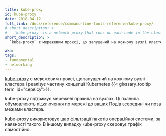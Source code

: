```yaml
---
title: kube-proxy
id: kube-proxy
date: 2018-04-12
full_link: /docs/reference/command-line-tools-reference/kube-proxy/
# short_description: >
#   `kube-proxy` is a network proxy that runs on each node in the cluster.
short_description: >
  `kube-proxy` є мережевим проксі, що запущений на кожному вузлі кластера.

aka:
tags:
- fundamental
- networking
---
```

<!-- [kube-proxy](/docs/reference/command-line-tools-reference/kube-proxy/) is a
network proxy that runs on each node in your cluster, implementing part of
the Kubernetes {{< glossary_tooltip term_id="service">}} concept.
-->
[kube-proxy](/docs/reference/command-line-tools-reference/kube-proxy/) є мережевим проксі, що запущений на кожному вузлі кластера і реалізує частину концепції Kubernetes {{< glossary_tooltip term_id="сервісу">}}.

<!--more-->

<!--kube-proxy maintains network rules on nodes. These network rules allow
network communication to your Pods from network sessions inside or outside
of your cluster.
-->
kube-proxy підтримує мережеві правила на вузлах. Ці правила обумовлюють підключення по мережі до ваших Подів всередині чи поза межами кластера.

<!--kube-proxy uses the operating system packet filtering layer if there is one
and it's available. Otherwise, kube-proxy forwards the traffic itself.
-->
kube-proxy використовує шар фільтрації пакетів операційної системи, за наявності такого. В іншому випадку kube-proxy скеровує трафік самостійно.
